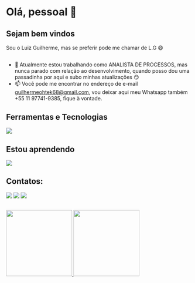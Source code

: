 <h1> Olá, pessoal 👋 </h1>

<h2> Sejam bem vindos </h2>

Sou o Luiz Guilherme, mas se preferir pode me chamar de L.G 😄

##

- 🔭 Atualmente estou trabalhando como ANALISTA DE PROCESSOS, mas nunca parado com relação ao desenvolvimento, quando posso dou uma passadinha por aqui e subo minhas atualizações 😏
-  📫 Você pode me encontrar no endereço de e-mail guilhermeohtek68@gmail.com, vou deixar aqui meu Whatsapp também +55 11 97741-9385, fique à vontade.
  
## Ferramentas e Tecnologias

<div>
<img src="https://skillicons.dev/icons?i=nodejs,postgres,ts,javascript,mongodb,bootstrap,prisma,npm" />
</div>

## Estou aprendendo

<div>
<img src="https://skillicons.dev/icons?i=react,nestjs" />
</div>
  
## Contatos:

<div>
<a href = "mailto:guilhermeohtek68@gmail.com"><img src="https://img.shields.io/badge/Gmail-D14836?style=for-the-badge&logo=gmail&logoColor=white" target="_blank"></a>
<a href="https://www.linkedin.com/in/luiz-guilherme-a85174115/" target="_blank"><img src="https://img.shields.io/badge/-LinkedIn-%230077B5?style=for-the-badge&logo=linkedin&logoColor=white" target="_blank"></a>   
<a href="https://instagram.com/lgsilva__" target="_blank"><img src="https://img.shields.io/badge/-Instagram-%23E4405F?style=for-the-badge&logo=instagram&logoColor=white" target="_blank"></a>
</div>

##

<div>
<a href="https://github.com/LuizG-cmd">
<img height="180em" src="https://github-readme-stats.vercel.app/api/top-langs/?username=LuizG-cmd&layout=compact&langs_count=7&theme=onedark"/>
<img height="180em" src="https://github-readme-stats.vercel.app/api?username=LuizG-cmd&show_icons=true&theme=onedark&include_all_commits=true&count_private=true"/>
</div>


